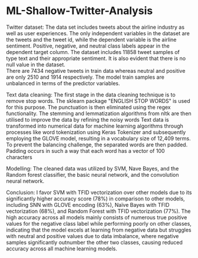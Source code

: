 # ML-Shallow-Twitter-Analysis

Twitter dataset:
The data set includes tweets about the airline industry as well as user experiences.
The only independent variables in the dataset are the tweets and the tweet id, while the dependent variable is the airline sentiment. Positive, negative, and neutral class labels appear in the dependent target column. 
The dataset includes 11858 tweet samples of type text and their appropriate sentiment. 
It is also evident that there is no null value in the dataset.  
There are 7434 negative tweets in train data whereas neutral and positive are only 2510 and 1914 respectively. 
The model train samples are unbalanced in terms of the predictor variables.


Text data cleaning:
The first stage in the data cleaning technique is to remove stop words. The sklearn package "ENGLISH STOP WORDS" is used for this purpose. 
The punctuation is then eliminated using the regex functionality. 
The stemming and lemmatization algorithms from nltk are then utilised to improve the data by refining the noisy words
Text data is transformed into numerical data for machine learning algorithms through processes like word tokenization using Keras Tokenizer and subsequently employing the GLOVE model, resulting in a vocabulary size of 12,409 terms.
To prevent the balancing challenge, the separated words are then padded. Padding occurs in such a way that each word has a vector of 100 characters

Modelling:
The cleaned data was utilized by SVM, Nave Bayes, and the Random forest classifier, the basic neural network, and the convolution neural network.

Conclusion:
I favor SVM with TFID vectorization over other models due to its significantly higher accuracy score (78%) in comparison to other models, including SNN with GLOVE encoding (63%), Naïve Bayes with TFID vectorization (68%), and Random Forest with TFID vectorization (77%). The high accuracy across all models mainly consists of numerous true positive values for the negative class label while performing poorly on other classes, indicating that the model excels at learning from negative data but struggles with neutral and positive values due to data imbalance, where negative samples significantly outnumber the other two classes, causing reduced accuracy across all machine learning models.

